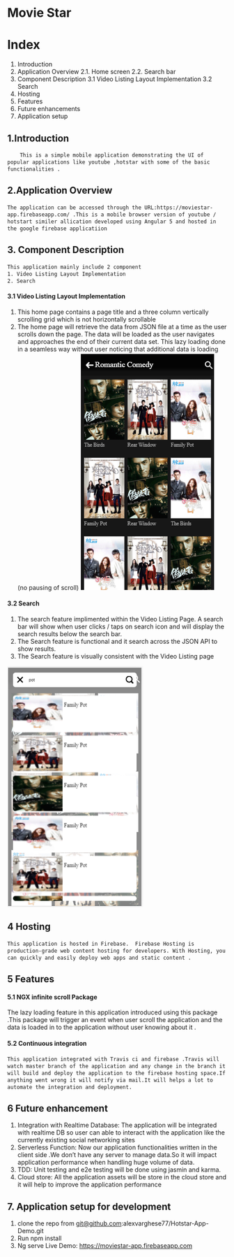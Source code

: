 # Movie Star 

	
# Index
 1. Introduction
 2. Application Overview
    2.1. Home screen
    2.2. Search bar
 3. Component Description
    3.1 Video Listing Layout Implementation
    3.2 Search
 4. Hosting
 5. Features
 6. Future enhancements
 7. Application setup 




## 1.Introduction
        This is a simple mobile application demonstrating the UI of popular applications like youtube ,hotstar with some of the basic functionalities . 

## 2.Application Overview
	
	The application can be accessed through the URL:https://moviestar-app.firebaseapp.com/ .This is a mobile browser version of youtube / hotstart similer allication developed using Angular 5 and hosted in the google firebase applicatiion

## 3. Component Description
	
	This application mainly include 2 component 
    1. Video Listing Layout Implementation
    2. Search
    
#### 3.1 Video Listing Layout Implementation

1. This home page contains a page title and a three column vertically scrolling grid which is not horizontally scrollable
2. The home page will retrieve the data from JSON file at a time as the user scrolls down the page. The data will be loaded as the user navigates and approaches the end of their current data set. This lazy loading  done in a seamless way without user noticing that additional data is loading (no pausing of scroll)
![alt text](https://raw.githubusercontent.com/alexvarghese77/Hotstar-App-Demo/master/src/assets/screenshots/listcontent.PNG)
#### 3.2  Search
 1. The search feature implimented within the Video Listing Page. A search bar will show when user clicks / taps on search icon and will display the search results below the search bar. 
2. The Search feature is functional and it search across the JSON API to show results.
3. The Search feature is visually consistent with the Video Listing page

![alt text](https://raw.githubusercontent.com/alexvarghese77/Hotstar-App-Demo/master/src/assets/screenshots/searchlist.PNG)
## 4 Hosting
	This application is hosted in Firebase.  Firebase Hosting is production-grade web content hosting for developers. With Hosting, you can quickly and easily deploy web apps and static content .
## 5 Features
#### 5.1 NGX infinite scroll Package
  The lazy loading feature in this application introduced using this package .This package will trigger an event when user scroll the application and the data is loaded in to the application without user knowing about it .

#### 5.2 Continuous integration 
	
	This application integrated with Travis ci and firebase .Travis will watch master branch of the application and any change in the branch it will build and deploy the application to the firebase hosting space.If anything went wrong it will notify via mail.It will helps a lot to automate the integration and deployment.

## 6 Future enhancement 
1. Integration with Realtime Database: The application will be integrated with realtime DB so user can able to interact with the application like the currently existing social networking sites
2. Serverless Function: Now our application functionalities written in the client side .We don’t have any server to manage data.So it will impact application performance when  handling huge volume of data.
3. TDD: Unit testing and  e2e testing will be done using jasmin and karma. 
4. Cloud store: All the application assets will be store in the cloud store and it will help to improve the application performance

## 7. Application setup for development

1. clone the repo from git@github.com:alexvarghese77/Hotstar-App-Demo.git
2. Run npm install
3. Ng serve
Live Demo: https://moviestar-app.firebaseapp.com


